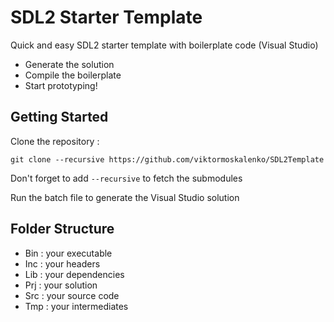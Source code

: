 # SDL2 Starter Template

Quick and easy SDL2 starter template with boilerplate code (Visual Studio)

 - Generate the solution 
 - Compile the boilerplate
 - Start prototyping!

## Getting Started

Clone the repository :

`git clone --recursive https://github.com/viktormoskalenko/SDL2Template`

Don't forget to add `--recursive` to fetch the submodules

Run the batch file to generate the Visual Studio solution 

## Folder Structure

 - Bin : your executable
 - Inc : your headers
 - Lib : your dependencies
 - Prj : your solution
 - Src : your source code
 - Tmp : your intermediates